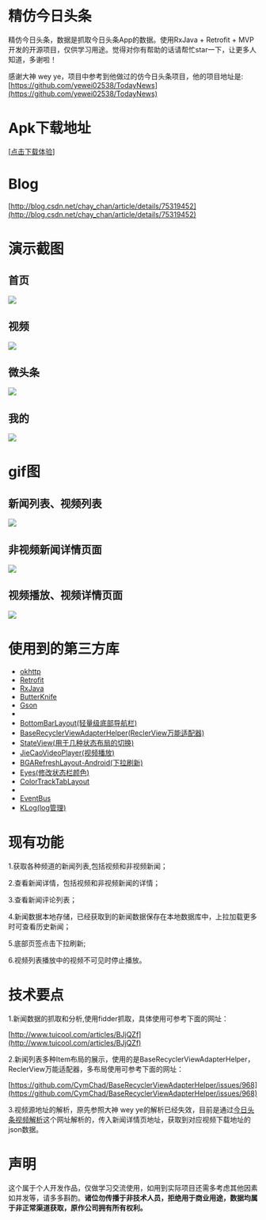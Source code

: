 # 精仿今日头条

精仿今日头条，数据是抓取今日头条App的数据。使用RxJava + Retrofit + MVP开发的开源项目，仅供学习用途。觉得对你有帮助的话请帮忙star一下，让更多人知道，多谢啦！

感谢大神 wey ye，项目中参考到他做过的仿今日头条项目，他的项目地址是:[https://github.com/yewei02538/TodayNews](https://github.com/yewei02538/TodayNews)


# Apk下载地址
[[点击下载体验](https://raw.githubusercontent.com/chaychan/TouTiao/master/apk/news_0802.apk)]

# Blog
[http://blog.csdn.net/chay_chan/article/details/75319452](http://blog.csdn.net/chay_chan/article/details/75319452)


# 演示截图

## 首页
![](/screenshot/home.jpg)  

## 视频
![](/screenshot/video.jpg)  

## 微头条
![](/screenshot/micro.jpg)  

## 我的
![](/screenshot/mine.jpg)  


# gif图

## 新闻列表、视频列表
![](/screenshot/main.gif)  

## 非视频新闻详情页面
![](/screenshot/text_detail.gif)  

## 视频播放、视频详情页面
![](/screenshot/video_detail.gif)  


# 使用到的第三方库
* [okhttp](https://github.com/square/okhttp)
* [Retrofit](https://github.com/square/retrofit)
* [RxJava](https://github.com/ReactiveX/RxJava)
* [ButterKnife](https://github.com/JakeWharton/butterknife)
* [Gson](https://github.com/google/gson)
* 
* [BottomBarLayout(轻量级底部导航栏)](https://github.com/chaychan/BottomBarLayout)
* [BaseRecyclerViewAdapterHelper(ReclerView万能适配器)](https://github.com/CymChad/BaseRecyclerViewAdapterHelper)
* [StateView(用于几种状态布局的切换)](https://github.com/nukc/StateView)
* [JieCaoVideoPlayer(视频播放)](https://github.com/lipangit/JieCaoVideoPlayer)
* [BGARefreshLayout-Android(下拉刷新)](https://github.com/bingoogolapple/BGARefreshLayout-Android)
* [Eyes(修改状态栏颜色)](https://github.com/imflyn/Eyes)
* [ColorTrackTabLayout](https://github.com/yewei02538/ColorTrackTabLayout)
* 
* [EventBus](https://github.com/greenrobot/EventBus)
* [KLog(log管理)](https://github.com/ZhaoKaiQiang/KLog)

# 现有功能

1.获取各种频道的新闻列表,包括视频和非视频新闻；

2.查看新闻详情，包括视频和非视频新闻的详情；  

3.查看新闻评论列表； 

4.新闻数据本地存储，已经获取到的新闻数据保存在本地数据库中，上拉加载更多时可查看历史新闻；

5.底部页签点击下拉刷新;

6.视频列表播放中的视频不可见时停止播放。

# 技术要点

1.新闻数据的抓取和分析,使用fidder抓取，具体使用可参考下面的网址：

[http://www.tuicool.com/articles/BJjQZf](http://www.tuicool.com/articles/BJjQZf)

2.新闻列表多种Item布局的展示，使用的是BaseRecyclerViewAdapterHelper，ReclerView万能适配器，多布局使用可参考下面的网址：

[https://github.com/CymChad/BaseRecyclerViewAdapterHelper/issues/968](https://github.com/CymChad/BaseRecyclerViewAdapterHelper/issues/968)

3.视频源地址的解析，原先参照大神 wey ye的解析已经失效，目前是通过[今日头条视频解析](http://toutiao.iiilab.com/ )这个网址解析的，传入新闻详情页地址，获取到对应视频下载地址的json数据。

# 声明
这个属于个人开发作品，仅做学习交流使用，如用到实际项目还需多考虑其他因素如并发等，请多多斟酌。**诸位勿传播于非技术人员，拒绝用于商业用途，数据均属于非正常渠道获取，原作公司拥有所有权利。**
